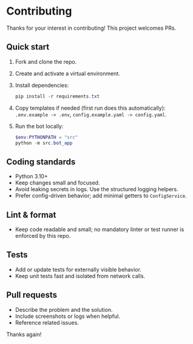 # Contributing

Thanks for your interest in contributing! This project welcomes PRs.

## Quick start

1. Fork and clone the repo.
2. Create and activate a virtual environment.
3. Install dependencies:

   ```powershell
   pip install -r requirements.txt
   ```

4. Copy templates if needed (first run does this automatically): `.env.example -> .env`, `config.example.yaml -> config.yaml`.
5. Run the bot locally:

   ```powershell
   $env:PYTHONPATH = "src"
   python -m src.bot_app
   ```

## Coding standards

- Python 3.10+
- Keep changes small and focused.
- Avoid leaking secrets in logs. Use the structured logging helpers.
- Prefer config-driven behavior; add minimal getters to `ConfigService`.

## Lint & format

- Keep code readable and small; no mandatory linter or test runner is enforced by this repo.

## Tests

- Add or update tests for externally visible behavior.
- Keep unit tests fast and isolated from network calls.

## Pull requests

- Describe the problem and the solution.
- Include screenshots or logs when helpful.
- Reference related issues.

Thanks again!
